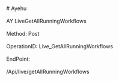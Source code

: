 <br>#     Ayehu</br>
<br>AY LiveGetAllRunningWorkflows</br>
<br>Method: Post</br>
<br>OperationID: Live_GetAllRunningWorkflows</br>
<br>EndPoint:</br>
<br>/Api/live/getAllRunningWorkflows</br>
